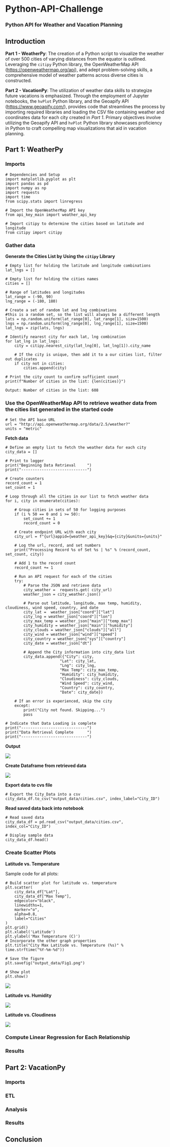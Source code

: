 # Python-API-Challenge
### Python API for Weather and Vacation Planning
## Introduction
**Part 1 -  WeatherPy**: The creation of a Python script to visualize the weather of over 500 cities of varying distances from the equator is outlined. Leveraging the `citipy` Python library, the OpenWeatherMap API (https://openweathermap.org/api), and adept problem-solving skills, a comprehensive model of weather patterns across diverse cities is constructed.

**Part 2 - VacationPy**: The utilization of weather data skills to strategize future vacations is emphasized. Through the employment of Jupyter notebooks, the `hvPlot` Python library, and the Geoapify API (https://www.geoapify.com/), provides code that streamlines the process by importing required libraries and loading the CSV file containing weather and coordinates data for each city created in *Part 1*.
Primary objectives involve utilizing the Geoapify API and `hvPlot` Python library showcases proficiency in Python to craft compelling map visualizations that aid in vacation planning.

## Part 1: WeatherPy
### Imports
    # Dependencies and Setup
    import matplotlib.pyplot as plt
    import pandas as pd
    import numpy as np
    import requests
    import time
    from scipy.stats import linregress

    # Import the OpenWeatherMap API key
    from api_key_main import weather_api_key

    # Import citipy to determine the cities based on latitude and longitude
    from citipy import citipy


### Gather data
**Generate the Cities List by Using the `citipy` Library**

    # Empty list for holding the latitude and longitude combinations
    lat_lngs = []

    # Empty list for holding the cities names
    cities = []

    # Range of latitudes and longitudes
    lat_range = (-90, 90)
    lng_range = (-180, 180)

    # Create a set of random lat and lng combinations
    #this is a random set, so the list will always be a different length
    lats = np.random.uniform(lat_range[0], lat_range[1], size=1500)
    lngs = np.random.uniform(lng_range[0], lng_range[1], size=1500)
    lat_lngs = zip(lats, lngs)

    # Identify nearest city for each lat, lng combination
    for lat_lng in lat_lngs:
        city = citipy.nearest_city(lat_lng[0], lat_lng[1]).city_name
        
        # If the city is unique, then add it to a our cities list, filter out duplicates
        if city not in cities:
            cities.append(city)

    # Print the city count to confirm sufficient count
    print(f"Number of cities in the list: {len(cities)}")

    Output: Number of cities in the list: 608

### Use the OpenWeatherMap API to retrieve weather data from the cities list generated in the started code

    # Set the API base URL
    url = "http://api.openweathermap.org/data/2.5/weather?"
    units = "metric"

**Fetch data** 

    # Define an empty list to fetch the weather data for each city
    city_data = []

    # Print to logger
    print("Beginning Data Retrieval     ")
    print("-----------------------------")

    # Create counters
    record_count = 1
    set_count = 1

    # Loop through all the cities in our list to fetch weather data
    for i, city in enumerate(cities):
            
        # Group cities in sets of 50 for logging purposes
        if (i % 50 == 0 and i >= 50):
            set_count += 1
            record_count = 0

        # Create endpoint URL with each city
        city_url = f"{url}appid={weather_api_key}&q={city}&units={units}"
        
        # Log the url, record, and set numbers
        print("Processing Record %s of Set %s | %s" % (record_count, set_count, city))

        # Add 1 to the record count
        record_count += 1

        # Run an API request for each of the cities
        try:
            # Parse the JSON and retrieve data
            city_weather =  requests.get( city_url)
            weather_json = city_weather.json()

            # Parse out latitude, longitude, max temp, humidity, cloudiness, wind speed, country, and date
            city_lat =  weather_json["coord"]["lat"]
            city_lng = weather_json["coord"]["lon"]
            city_max_temp = weather_json["main"]["temp_max"]
            city_humidity = weather_json["main"]["humidity"]
            city_clouds = weather_json["clouds"]["all"]
            city_wind = weather_json["wind"]["speed"]
            city_country = weather_json["sys"]["country"]
            city_date = weather_json["dt"]

            # Append the City information into city_data list
            city_data.append({"City": city, 
                            "Lat": city_lat, 
                            "Lng": city_lng, 
                            "Max Temp": city_max_temp,
                            "Humidity": city_humidity,
                            "Cloudiness": city_clouds,
                            "Wind Speed": city_wind,
                            "Country": city_country,
                            "Date": city_date})

        # If an error is experienced, skip the city
        except:
            print("City not found. Skipping...")
            pass
                
    # Indicate that Data Loading is complete 
    print("-----------------------------")
    print("Data Retrieval Complete      ")
    print("-----------------------------")

**Output**

![](WeatherPy_main/output_data/output_weather_api.png)

**Create Dataframe from retrieved data**

![](WeatherPy_main/output_data/df_data.png)

**Export data to cvs file**

    # Export the City_Data into a csv
    city_data_df.to_csv("output_data/cities.csv", index_label="City_ID")

**Read saved data back into notebook**

    # Read saved data
    city_data_df = pd.read_csv("output_data/cities.csv", index_col="City_ID")

    # Display sample data
    city_data_df.head()

### Create Scatter Plots

**Latitude vs. Temperature**

Sample code for all plots:

    # Build scatter plot for latitude vs. temperature
    plt.scatter(     
        city_data_df["Lat"],
        city_data_df["Max Temp"],
        edgecolor="black",
        linewidths=1,
        marker="o", 
        alpha=0.8,
        label="Cities"
    )
    plt.grid()
    plt.xlabel('Latitude')
    plt.ylabel('Max Temperature (C)')
    # Incorporate the other graph properties
    plt.title("City Max Latitude vs. Temperature (%s)" % time.strftime("%Y-%m-%d"))

    # Save the figure
    plt.savefig("output_data/Fig1.png")

    # Show plot
    plt.show()

![](WeatherPy_main/output_data/lat_temp.png)

**Latitude vs. Humidity**

![](WeatherPy_main/output_data/lat_hum.png)

**Latitude vs. Cloudiness**

![](WeatherPy_main/output_data/lat_cloud.png)

### Compute Linear Regression for Each Relationship

### Results


## Part 2: VacationPy


### Imports



### ETL


### Analysis




### Results


## Conclusion
